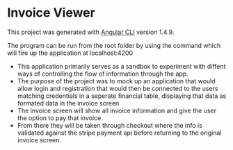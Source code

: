 # Invoice Viewer

This project was generated with [Angular CLI](https://github.com/angular/angular-cli) version 1.4.9.

The program can be run from the root folder by using the command <ng serve> which will fire up the application at localhost:4200

-   This application primarily serves as a sandbox to experiment with diffent ways of controlling the flow of information through the app.
-   The purpose of the project was to mock up an application that would allow login and registration that would then be connected to the 
    users matching credentials in a seperate financial table, displaying that data as formated data in the invoice screen
-   The invoice screen will show all invoice information and give the user the option to pay that invoice.
-   From there they will be taken through checkout where the info is validated against the stripe payment api before returning to the original
    invoice screen.